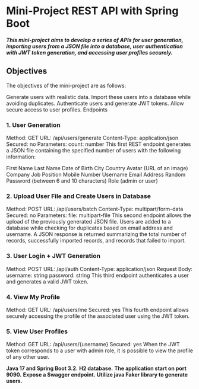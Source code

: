 # Mini-Project REST API with Spring Boot
***This mini-project aims to develop a series of APIs for user generation, importing users from a JSON file into a database, user authentication with JWT token generation, and accessing user profiles securely.***

## Objectives
The objectives of the mini-project are as follows:

Generate users with realistic data.
Import these users into a database while avoiding duplicates.
Authenticate users and generate JWT tokens.
Allow secure access to user profiles.
Endpoints
### 1. User Generation
Method: GET
URL: /api/users/generate
Content-Type: application/json
Secured: no
Parameters:
count: number
This first REST endpoint generates a JSON file containing the specified number of users with the following information:

First Name
Last Name
Date of Birth
City
Country
Avatar (URL of an image)
Company
Job Position
Mobile Number
Username
Email Address
Random Password (between 6 and 10 characters)
Role (admin or user)

### 2. Upload User File and Create Users in Database
Method: POST
URL: /api/users/batch
Content-Type: multipart/form-data
Secured: no
Parameters:
file: multipart-file
This second endpoint allows the upload of the previously generated JSON file. Users are added to a database while checking for duplicates based on email address and username. A JSON response is returned summarizing the total number of records, successfully imported records, and records that failed to import.

### 3. User Login + JWT Generation
Method: POST
URL: /api/auth
Content-Type: application/json
Request Body:
username: string
password: string
This third endpoint authenticates a user and generates a valid JWT token.

### 4. View My Profile
Method: GET
URL: /api/users/me
Secured: yes
This fourth endpoint allows securely accessing the profile of the associated user using the JWT token.

### 5. View User Profiles
Method: GET
URL: /api/users/{username}
Secured: yes
When the JWT token corresponds to a user with admin role, it is possible to view the profile of any other user.


**Java 17 and Spring Boot 3.2.**
**H2 database.**
**The application start on port 9090.**
**Expose a Swagger endpoint.**
**Utilize java Faker library to generate users.**
